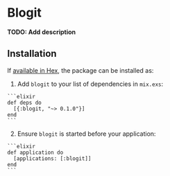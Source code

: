 # Blogit

**TODO: Add description**

## Installation

If [available in Hex](https://hex.pm/docs/publish), the package can be installed as:

  1. Add `blogit` to your list of dependencies in `mix.exs`:

    ```elixir
    def deps do
      [{:blogit, "~> 0.1.0"}]
    end
    ```

  2. Ensure `blogit` is started before your application:

    ```elixir
    def application do
      [applications: [:blogit]]
    end
    ```

